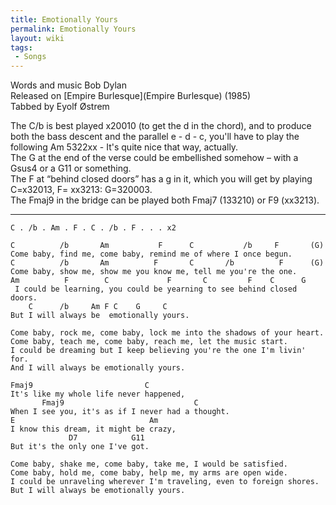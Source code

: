 ```yaml
---
title: Emotionally Yours
permalink: Emotionally Yours
layout: wiki
tags:
 - Songs
---
```


Words and music Bob Dylan  
 Released on [Empire Burlesque](Empire Burlesque) (1985)  
Tabbed by Eyolf Østrem

The C/b is best played x20010 (to get the d in the chord), and to
produce both the bass descent and the parallel e - d - c, you'll have to
play the following Am 5322xx - It's quite nice that way, actually.  
The G at the end of the verse could be embellished somehow – with a
Gsus4 or a G11 or something.  
The F at “behind closed doors” has a g in it, which you will get by
playing C=x32013, F= xx3213: G=320003.  
The Fmaj9 in the bridge can be played both Fmaj7 (133210) or F9
(xx3213).

* * * * *

    C . /b . Am . F . C . /b . F . . . x2

    C          /b       Am           F      C           /b     F       (G)
    Come baby, find me, come baby, remind me of where I once begun.
    C          /b       Am          F       C       /b          F      (G)
    Come baby, show me, show me you know me, tell me you're the one.
    Am          F        C             F       C         F    C      G
     I could be learning, you could be yearning to see behind closed doors.
        C      /b     Am F C    G     C
    But I will always be  emotionally yours.

    Come baby, rock me, come baby, lock me into the shadows of your heart.
    Come baby, teach me, come baby, reach me, let the music start.
    I could be dreaming but I keep believing you're the one I'm livin' for.
    And I will always be emotionally yours.

    Fmaj9                         C
    It's like my whole life never happened,
           Fmaj9                             C
    When I see you, it's as if I never had a thought.
    E                              Am
    I know this dream, it might be crazy,
                 D7            G11
    But it's the only one I've got.

    Come baby, shake me, come baby, take me, I would be satisfied.
    Come baby, hold me, come baby, help me, my arms are open wide.
    I could be unraveling wherever I'm traveling, even to foreign shores.
    But I will always be emotionally yours.
